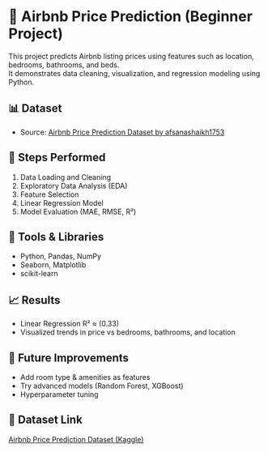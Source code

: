 # 🏡 Airbnb Price Prediction (Beginner Project)

This project predicts Airbnb listing prices using features such as location, bedrooms, bathrooms, and beds.  
It demonstrates data cleaning, visualization, and regression modeling using Python.

## 📊 Dataset
- Source: [Airbnb Price Prediction Dataset by afsanashaikh1753](https://www.kaggle.com/datasets/afsanashaikh1753/airbnb-price-listing)

## 🧠 Steps Performed
1. Data Loading and Cleaning  
2. Exploratory Data Analysis (EDA)  
3. Feature Selection  
4. Linear Regression Model  
5. Model Evaluation (MAE, RMSE, R²)

## 🧰 Tools & Libraries
- Python, Pandas, NumPy  
- Seaborn, Matplotlib  
- scikit-learn

## 📈 Results
- Linear Regression R² ≈ (0.33)  
- Visualized trends in price vs bedrooms, bathrooms, and location

## 🚀 Future Improvements
- Add room type & amenities as features  
- Try advanced models (Random Forest, XGBoost)  
- Hyperparameter tuning

## 📎 Dataset Link
[Airbnb Price Prediction Dataset (Kaggle)](https://www.kaggle.com/datasets/stevezhenghp/airbnb-price-prediction)

